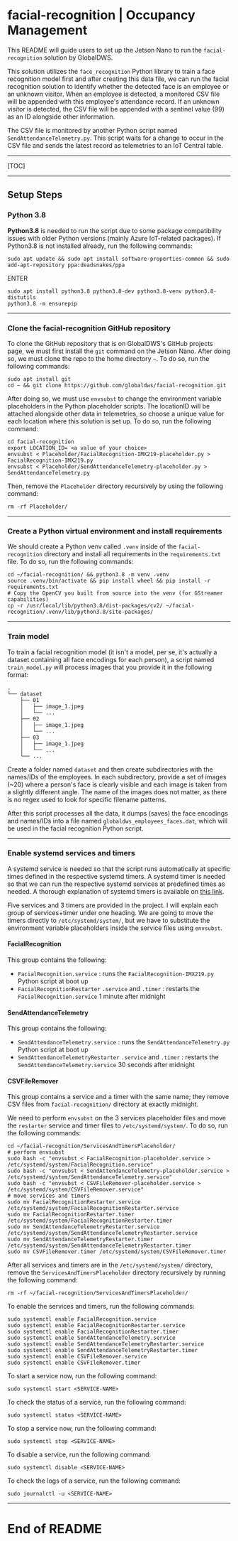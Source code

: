 # facial-recognition | Occupancy Management

This README will guide users to set up the Jetson Nano to run the `facial-recognition` solution by GlobalDWS. 

This solution utilizes the `face_recognition` Python library to train a face recognition model first and after creating this data file, we can run the facial recognition solution to identify whether the detected face is an employee or an unknown visitor. When an employee is detected, a monitored CSV file will be appended with this employee's attendance record. If an unknown visitor is detected, the CSV file will be appended with a sentinel value (99) as an ID alongside other information.

The CSV file is monitored by another Python script named `SendAttendanceTelemetry.py`. This script waits for a change to occur in the CSV file and sends the latest record as telemetries to an IoT Central table.

---

[TOC]

---

## Setup Steps

### Python 3.8

**Python3.8** is needed to run the script due to some package compatibility issues with older Python versions (mainly Azure IoT-related packages). If Python3.8 is not installed already, run the following commands:

```shell
sudo apt update && sudo apt install software-properties-common && sudo add-apt-repository ppa:deadsnakes/ppa
```

ENTER

```shell
sudo apt install python3.8 python3.8-dev python3.8-venv python3.8-distutils
python3.8 -m ensurepip
```

---

### Clone the facial-recognition GitHub repository

To clone the GitHub repository that is on GlobalDWS's GitHub projects page, we must first install the `git` command on the Jetson Nano. After doing so, we must clone the repo to the home directory `~`. To do so, run the following commands:

```shell
sudo apt install git
cd ~ && git clone https://github.com/globaldws/facial-recognition.git
```

After doing so, we must use `envsubst` to change the environment variable placeholders in the Python placeholder scripts. The locationID will be attached alongside other data in telemetries, so choose a unique value for each location where this solution is set up. To do so, run the following command:

```shell
cd facial-recognition
export LOCATION_ID= <a value of your choice>
envsubst < Placeholder/FacialRecognition-IMX219-placeholder.py > FacialRecognition-IMX219.py
envsubst < Placeholder/SendAttendanceTelemetry-placeholder.py > SendAttendanceTelemetry.py
```

Then, remove the `Placeholder` directory recursively by using the following command:

```shell
rm -rf Placeholder/
```

---

### Create a Python virtual environment and install requirements

We should create a Python venv called `.venv` inside of the `facial-recognition` directory and install all requirements in the `requirements.txt` file. To do so, run the following commands:

```shell
cd ~/facial-recognition/ && python3.8 -m venv .venv
source .venv/bin/activate && pip install wheel && pip install -r requirements.txt
# Copy the OpenCV you built from source into the venv (for GStreamer capabilities)
cp -r /usr/local/lib/python3.8/dist-packages/cv2/ ~/facial-recognition/.venv/lib/python3.8/site-packages/
```

----

### Train model

To train a facial recognition model (it isn't a model, per se, it's actually a dataset containing all face encodings for each person), a script named `train_model.py` will process images that you provide it in the following format:

```
.
└── dataset
    ├── 01
    │   ├── image_1.jpeg
    │   └── ...
    ├── 02
    │   ├── image_1.jpeg
    │   └── ...
    ├── 03
    │   ├── image_1.jpeg
    │   └── ...
    └── ...
```

Create a folder named `dataset` and then create subdirectories with the names/IDs of the employees. In each subdirectory, provide a set of images (~20) where a person's face is clearly visible and each image is taken from a slightly different angle. The name of the images does not matter, as there is no regex used to look for specific filename patterns.

After this script processes all the data, it dumps (saves) the face encodings and names/IDs into a file named `globaldws_employees_faces.dat`, which will be used in the facial recognition Python script.

---

### Enable systemd services and timers

A systemd service is needed so that the script runs automatically at specific times defined in the respective systemd timers. A systemd timer is needed so that we can run the respective systemd services at predefined times as needed. A thorough explanation of systemd timers is available on [this link](https://wiki.archlinux.org/title/systemd/Timers).

Five services and 3 timers are provided in the project. I will explain each group of services+timer under one heading. We are going to move the timers directly to `/etc/systemd/system/`, but we have to substitute the environment variable placeholders inside the service files using `envsubst`.

#### FacialRecognition

This group contains the following:

-  `FacialRecognition.service` : runs the `FacialRecognition-IMX219.py` Python script at boot up
- `FacialRecognitionRestarter` `.service` and `.timer` : restarts the `FacialRecognition.service` 1 minute after midnight

#### SendAttendanceTelemetry

This group contains the following:

- `SendAttendanceTelemetry.service` : runs the `SendAttendanceTelemetry.py` Python script at boot up
- `SendAttendanceTelemetryRestarter` `.service` and `.timer` : restarts the `SendAttendanceTelemetry.service` 30 seconds after midnight

#### CSVFileRemover

This group contains a service and a timer with the same name; they remove CSV files from `facial-recognition/` directory at exactly midnight.

We need to perform `envsubst` on the 3 services placeholder files and move the `restarter` service and timer files to `/etc/systemd/system/`. To do so, run the following commands:

```shell
cd ~/facial-recognition/ServicesAndTimersPlaceholder/
# perform envsubst
sudo bash -c "envsubst < FacialRecognition-placeholder.service > /etc/systemd/system/FacialRecognition.service"
sudo bash -c "envsubst < SendAttendanceTelemetry-placeholder.service > /etc/systemd/system/SendAttendanceTelemetry.service"
sudo bash -c "envsubst < CSVFileRemover-placeholder.service > /etc/systemd/system/CSVFileRemover.service"
# move services and timers
sudo mv FacialRecognitionRestarter.service /etc/systemd/system/FacialRecognitionRestarter.service
sudo mv FacialRecognitionRestarter.timer /etc/systemd/system/FacialRecognitionRestarter.timer
sudo mv SendAttendanceTelemetryRestarter.service /etc/systemd/system/SendAttendanceTelemetryRestarter.service
sudo mv SendAttendanceTelemetryRestarter.timer /etc/systemd/system/SendAttendanceTelemetryRestarter.timer
sudo mv CSVFileRemover.timer /etc/systemd/system/CSVFileRemover.timer
```

After all services and timers are in the `/etc/systemd/system/` directory, remove the `ServicesAndTimersPlaceholder` directory recursively by running the following command:

```shell
rm -rf ~/facial-recognition/ServicesAndTimersPlaceholder/
```

To enable the services and timers, run the following commands:

```shell
sudo systemctl enable FacialRecognition.service
sudo systemctl enable FacialRecognitionRestarter.service
sudo systemctl enable FacialRecognitionRestarter.timer
sudo systemctl enable SendAttendanceTelemetry.service
sudo systemctl enable SendAttendanceTelemetryRestarter.service
sudo systemctl enable SendAttendanceTelemetryRestarter.timer
sudo systemctl enable CSVFileRemover.service
sudo systemctl enable CSVFileRemover.timer
```

To start a service now, run the following command:

```shell
sudo systemctl start <SERVICE-NAME>
```

To check the status of a service, run the following command:

```shell
sudo systemctl status <SERVICE-NAME>
```

To stop a service now, run the following command:

```shell
sudo systemctl stop <SERVICE-NAME>
```

To disable a service, run the following command:

```shell
sudo systemctl disable <SERVICE-NAME>
```

To check the logs of a service, run the following command:

```shell
sudo journalctl -u <SERVICE-NAME>
```

---

# End of README